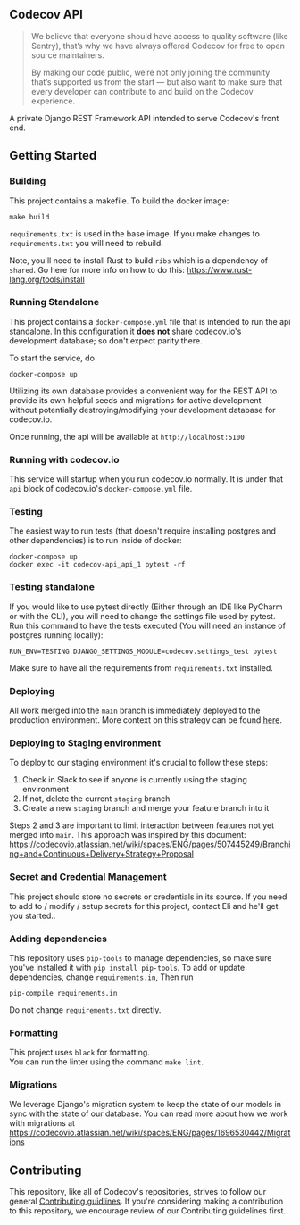Codecov API
-----------

> We believe that everyone should have access to quality software (like Sentry), that’s why we have always offered Codecov for free to open source maintainers.
>
> By making our code public, we’re not only joining the community that’s supported us from the start — but also want to make sure that every developer can contribute to and build on the Codecov experience.

A private Django REST Framework API intended to serve Codecov's front end. 

## Getting Started

### Building

This project contains a makefile. To build the docker image:

    make build

`requirements.txt` is used in the base image. If you make changes to `requirements.txt` you will need to rebuild.

Note, you'll need to install Rust to build `ribs` which is a dependency of `shared`. Go here for more info on how to do this: https://www.rust-lang.org/tools/install

### Running Standalone

This project contains a `docker-compose.yml` file that is intended to run the api standalone. In this configuration it **does not** share codecov.io's development database; so don't expect parity there. 

To start the service, do

`docker-compose up`

Utilizing its own database provides a convenient way for the REST API to provide its own helpful seeds and migrations for active development without potentially destroying/modifying your development database for codecov.io.

Once running, the api will be available at `http://localhost:5100`

### Running with codecov.io

This service will startup when you run codecov.io normally. It is under that `api` block of codecov.io's `docker-compose.yml` file. 

### Testing

The easiest way to run tests (that doesn't require installing postgres and other dependencies) is to run inside of docker:

    docker-compose up
    docker exec -it codecov-api_api_1 pytest -rf

### Testing standalone

If you would like to use pytest directly (Either through an IDE like PyCharm or with the CLI), you will need to change the settings file used by pytest. Run this command to have the tests executed (You will need an instance of postgres running locally):

    RUN_ENV=TESTING DJANGO_SETTINGS_MODULE=codecov.settings_test pytest

Make sure to have all the requirements from `requirements.txt` installed.

### Deploying

All work merged into the `main` branch is immediately deployed to the production environment. More context on this strategy can be found [here](https://codecovio.atlassian.net/wiki/spaces/ENG/pages/507445249/Branching+and+Continuous+Delivery+Strategy+Proposal).

### Deploying to Staging environment

To deploy to our staging environment it's crucial to follow these steps:

1. Check in Slack to see if anyone is currently using the staging environment
2. If not, delete the current `staging` branch
3. Create a new `staging` branch and merge your feature branch into it

Steps 2 and 3 are important to limit interaction between features not yet merged into `main`. This approach was inspired by this document: https://codecovio.atlassian.net/wiki/spaces/ENG/pages/507445249/Branching+and+Continuous+Delivery+Strategy+Proposal

### Secret and Credential Management

This project should store no secrets or credentials in its source. If you need to add to / modify / setup secrets for this project, contact Eli and he'll get you started..

### Adding dependencies
This repository uses `pip-tools` to manage dependencies, so make sure you've installed it with `pip install pip-tools`. To add or update dependencies, change `requirements.in`,  Then run

```
pip-compile requirements.in
```

Do not change `requirements.txt` directly.

### Formatting

This project uses `black` for formatting.      
You can run the linter using the command `make lint`.

### Migrations

We leverage Django's migration system to keep the state of our models in sync with the state of our database. You can read more about how we work with migrations at https://codecovio.atlassian.net/wiki/spaces/ENG/pages/1696530442/Migrations

## Contributing

This repository, like all of Codecov's repositories, strives to follow our general [Contributing guidlines](https://github.com/codecov/contributing). If you're considering making a contribution to this repository, we encourage review of our Contributing guidelines first. 

